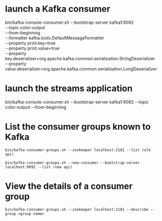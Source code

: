 # launch a Kafka consumer
bin/kafka-console-consumer.sh --bootstrap-server kafka1:9092 \
    --topic color-output \
    --from-beginning \
    --formatter kafka.tools.DefaultMessageFormatter \
    --property print.key=true \
    --property print.value=true \
    --property key.deserializer=org.apache.kafka.common.serialization.StringDeserializer \
    --property value.deserializer=org.apache.kafka.common.serialization.LongDeserializer

# launch the streams application
bin/kafka-console-consumer.sh --bootstrap-server kafka1:9092 --topic color-output --from-beginning

# List the consumer groups known to Kafka

`bin/kafka-consumer-groups.sh --zookeeper localhost:2181 --list (old api)`

`bin/kafka-consumer-groups.sh --new-consumer --bootstrap-server localhost:9092 --list (new api)`

# View the details of a consumer group

`bin/kafka-consumer-groups.sh --zookeeper localhost:2181 --describe --group <group name>`
